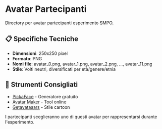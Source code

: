 # Avatar Partecipanti

Directory per avatar partecipanti esperimento SMPO.

## 📋 Specifiche Tecniche
- **Dimensioni**: 250x250 pixel
- **Formato**: PNG  
- **Nomi file**: avatar_0.png, avatar_1.png, avatar_2.png, ..., avatar_11.png
- **Stile**: Volti neutri, diversificati per età/genere/etnia

## 🎨 Strumenti Consigliati
- [PickaFace](https://pickaface.net) - Generatore gratuito
- [Avatar Maker](https://avatar-maker.com) - Tool online
- [Getavataaars](https://getavataaars.com) - Stile cartoon

I partecipanti sceglieranno uno di questi avatar per rappresentarsi durante l'esperimento.

